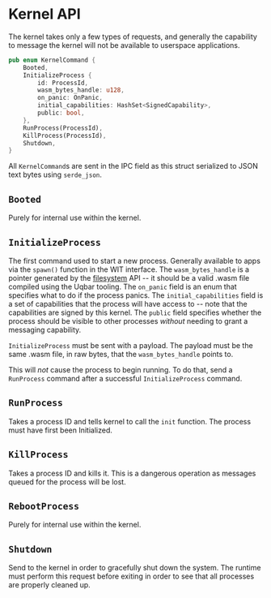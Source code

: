 # Kernel API

The kernel takes only a few types of requests, and generally the capability to message the kernel will not be available to userspace applications.

```rust
pub enum KernelCommand {
    Booted,
    InitializeProcess {
        id: ProcessId,
        wasm_bytes_handle: u128,
        on_panic: OnPanic,
        initial_capabilities: HashSet<SignedCapability>,
        public: bool,
    },
    RunProcess(ProcessId),
    KillProcess(ProcessId),
    Shutdown,
}
```

All `KernelCommand`s are sent in the IPC field as this struct serialized to JSON text bytes using `serde_json`.

## `Booted`

Purely for internal use within the kernel.

## `InitializeProcess`

The first command used to start a new process. Generally available to apps via the `spawn()` function in the WIT interface. The `wasm_bytes_handle` is a pointer generated by the [filesystem](filesystem.md) API -- it should be a valid .wasm file compiled using the Uqbar tooling. The `on_panic` field is an enum that specifies what to do if the process panics. The `initial_capabilities` field is a set of capabilities that the process will have access to -- note that the capabilities are signed by this kernel. The `public` field specifies whether the process should be visible to other processes *without* needing to grant a messaging capability.

`InitializeProcess` must be sent with a payload. The payload must be the same .wasm file, in raw bytes, that the `wasm_bytes_handle` points to.

This will *not* cause the process to begin running. To do that, send a `RunProcess` command after a successful `InitializeProcess` command.

## `RunProcess`

Takes a process ID and tells kernel to call the `init` function. The process must have first been Initialized.

## `KillProcess`

Takes a process ID and kills it. This is a dangerous operation as messages queued for the process will be lost.

## `RebootProcess`

Purely for internal use within the kernel.

## `Shutdown`

Send to the kernel in order to gracefully shut down the system. The runtime must perform this request before exiting in order to see that all processes are properly cleaned up.